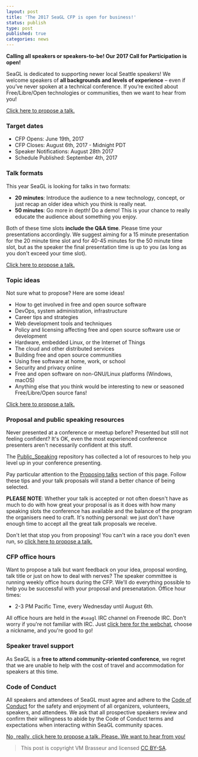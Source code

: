 ```yaml
---
layout: post
title: 'The 2017 SeaGL CFP is open for business!'
status: publish
type: post
published: true
categories: news
---
```


**Calling all speakers or speakers-to-be! Our 2017 Call for Participation is open!**

SeaGL is dedicated to supporting newer local Seattle speakers! We welcome speakers of **all backgrounds and levels of experience** – even if you’ve never spoken at a technical conference. If you’re excited about Free/Libre/Open technologies or communities, then we want to hear from you!

[Click here to propose a talk.](https://osem.seagl.org/conferences/seagl2017/program/proposals)

### Target dates

* CFP Opens: June 19th, 2017
* CFP Closes: August 6th, 2017 - Midnight PDT
* Speaker Notifications: August 28th 2017
* Schedule Published: September 4th, 2017

### Talk formats

This year SeaGL is looking for talks in two formats:

* **20 minutes**: Introduce the audience to a new technology, concept, or just recap an older idea which you think is really neat.
* **50 minutes**: Go more in depth! Do a demo! This is your chance to really educate the audience about something you enjoy.

Both of these time slots **include the Q&A time**. Please time your presentations accordingly. We suggest aiming for a 15 minute presentation for the 20 minute time slot and for 40-45 minutes for the 50 minute time slot, but as the speaker the final presentation time is up to you (as long as you don't exceed your time slot).

[Click here to propose a talk.](https://osem.seagl.org/conferences/seagl2017/program/proposals)

### Topic ideas

Not sure what to propose? Here are some ideas!

* How to get involved in free and open source software
* DevOps, system administration, infrastructure
* Career tips and strategies
* Web development tools and techniques
* Policy and licensing affecting free and open source software use or development
* Hardware, embedded Linux, or the Internet of Things
* The cloud and other distributed services
* Building free and open source communities
* Using free software at home, work, or school
* Security and privacy online
* Free and open software on non-GNU/Linux platforms (Windows, macOS)
* Anything else that you think would be interesting to new or seasoned Free/Libre/Open source fans!

[Click here to propose a talk.](https://osem.seagl.org/conferences/seagl2017/program/proposals)

### Proposal and public speaking resources

Never presented at a conference or meetup before? Presented but still not feeling confident? It's OK, even the most experienced conference presenters aren't necessarily confident at this stuff.

The [Public_Speaking](https://github.com/vmbrasseur/Public_Speaking) repository has collected a lot of resources to help you level up in your conference presenting.

Pay particular attention to the [Proposing talks](https://github.com/vmbrasseur/Public_Speaking#proposing-talks) section of this page. Follow these tips and your talk proposals will stand a better chance of being selected.

**PLEASE NOTE**: Whether your talk is accepted or not often doesn't have as much to do with how great your proposal is as it does with how many speaking slots the conference has available and the balance of the program the organisers need to craft. It's nothing personal: we just don't have enough time to accept all the great talk proposals we receive.

Don't let that stop you from proposing! You can't win a race you don't even run, so [click here to propose a talk.](https://osem.seagl.org/conferences/seagl2017/program/proposals)

### CFP office hours

Want to propose a talk but want feedback on your idea, proposal wording, talk title or just on how to deal with nerves? The speaker committee is running weekly office hours during the CFP. We'll do everything possible to help you be successful with your proposal and presenatation. Office hour times: 

* 2-3 PM Pacific Time, every Wednesday until August 6th.

All office hours are held in the `#seagl` IRC channel on Freenode IRC. Don't worry if you're not familiar with IRC. Just [click here for the webchat](https://webchat.freenode.net/?channels=%23seagl), choose a nickname, and you're good to go!

### Speaker travel support

As SeaGL is a **free to attend community-oriented conference**, we regret that we are unable to help with the cost of travel and accommodation for speakers at this time.

### Code of Conduct 

All speakers and attendees of SeaGL must agree and adhere to the [Code of Conduct](http://seagl.org/code_of_conduct.html) for the safety and enjoyment of all organizers, volunteers, speakers, and attendees. We ask that all prospective speakers review and confirm their willingness to abide by the Code of Conduct terms and expectations when interacting within SeaGL community spaces. 

[No, really, click here to propose a talk. Please. We want to hear from you!](https://osem.seagl.org/conferences/seagl2017/program/proposals)

> This post is copyright VM Brasseur and licensed [CC BY-SA](https://creativecommons.org/licenses/by-sa/4.0/).
